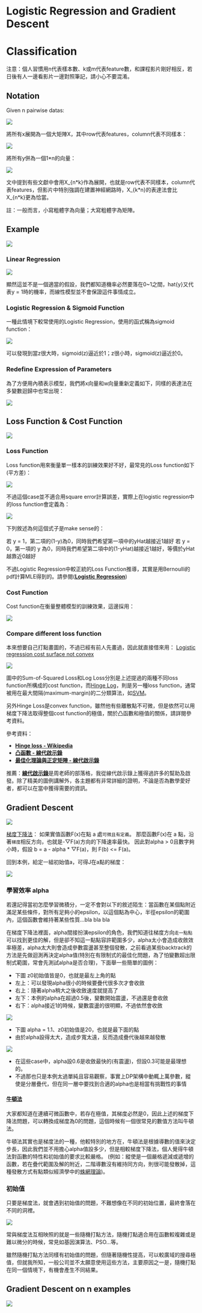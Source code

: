 # Logistic Regression and Gradient Descent

# Classification

注意：個人習慣用n代表樣本數、k或m代表feature數，和課程影片剛好相反，若日後有人一邊看影片一邊對照筆記，請小心不要混淆。

## Notation

Given n pairwise datas:

![](https://github.com/worcdlo/MachineLearning/blob/master/Neural%20Networks%20and%20Deep%20Learning(deeplearning.ai)/Teaching%20Material/L2_pic1.GIF)

將所有x展開為一個大矩陣X，其中row代表features，column代表不同樣本：

![](https://github.com/worcdlo/MachineLearning/blob/master/Neural%20Networks%20and%20Deep%20Learning(deeplearning.ai)/Teaching%20Material/L2_pic2.GIF)

將所有y併為一個1\*n的向量：

![](https://github.com/worcdlo/MachineLearning/blob/master/Neural%20Networks%20and%20Deep%20Learning(deeplearning.ai)/Teaching%20Material/L2_pic3.GIF)

文中提到有些文獻中會用X_{n\*k}作為展開，也就是row代表不同樣本，column代表features，但影片中特別強調在建置神經網路時，X_{k\*n}的表達法會比X_{n\*k}更為恰當。

註：一般而言，小寫粗體字為向量；大寫粗體字為矩陣。

## Example

![](https://github.com/worcdlo/MachineLearning/blob/master/Neural%20Networks%20and%20Deep%20Learning(deeplearning.ai)/Teaching%20Material/L2_pic4.GIF)

### Linear Regression

![](https://github.com/worcdlo/MachineLearning/blob/master/Neural%20Networks%20and%20Deep%20Learning(deeplearning.ai)/Teaching%20Material/L2_pic5.GIF)

顯然這並不是一個適當的假設，我們都知道機率必然要落在0~1之間，hat{y}又代表y = 1時的機率，而線性模型並不會保證這件事情成立。

### Logistic Regression & Sigmoid Function

一種此情境下較常使用的Logistic Regression，使用的函式稱為sigmoid function：

![](https://github.com/worcdlo/MachineLearning/blob/master/Neural%20Networks%20and%20Deep%20Learning(deeplearning.ai)/Teaching%20Material/L2_pic6.GIF)

可以發現到當z很大時，sigmoid(z)逼近於1；z很小時，sigmoid(z)逼近於0。


### Redefine Expression of Parameters

為了方便用內積表示模型，我們將x向量和w向量重新定義如下，同樣的表達法在多變數迴歸中也常出現：

![](https://github.com/worcdlo/MachineLearning/blob/master/Neural%20Networks%20and%20Deep%20Learning(deeplearning.ai)/Teaching%20Material/L2_pic7.GIF)

## Loss Function & Cost Function

![](https://github.com/worcdlo/MachineLearning/blob/master/Neural%20Networks%20and%20Deep%20Learning(deeplearning.ai)/Teaching%20Material/L2_pic8.GIF)

### Loss Function

Loss function用來衡量單一樣本的訓練效果好不好，最常見的Loss function如下(平方差)：

![](https://github.com/worcdlo/MachineLearning/blob/master/Neural%20Networks%20and%20Deep%20Learning(deeplearning.ai)/Teaching%20Material/L2_pic9.GIF)

不過這個case並不適合用square error計算誤差，實際上在logistic regression中的loss function會定義為：

![](https://github.com/worcdlo/MachineLearning/blob/master/Neural%20Networks%20and%20Deep%20Learning(deeplearning.ai)/Teaching%20Material/L2_pic10.GIF)

下列敘述為何這個式子是make sense的：

若 y = 1，第二項的(1-y)為0，同時我們希望第一項中的yHat越接近1越好
若 y = 0，第一項的 y 為0，同時我們希望第二項中的(1-yHat)越接近1越好，等價於yHat越靠近0越好

不過Logistic Regression中較正統的Loss Function推導，其實是用Bernoulli的pdf計算MLE得到的。請參閱([**Logistic Regression**](https://github.com/worcdlo/MachineLearning/blob/master/Models%20For%20Discrete%20Choice/Logistic%20Regression.md))


### Cost Function

Cost function在衡量整體模型的訓練效果，這邊採用：

![](https://github.com/worcdlo/MachineLearning/blob/master/Neural%20Networks%20and%20Deep%20Learning(deeplearning.ai)/Teaching%20Material/L2_pic11.GIF)


### Compare different loss function

本來想要自己打點畫圖的，不過已經有前人先畫過，因此就直接借來用：
[Logistic regression cost surface not convex](https://stats.stackexchange.com/questions/267400/logistic-regression-cost-surface-not-convex)

![](https://i.imgur.com/QlHsBGO.gif)

圖中的Sum-of-Squared Loss和Log Loss分別是上述提過的兩種不同loss function所構成的cost function，而[Hinge Log](https://blog.csdn.net/hustqb/article/details/78347713)，則是另一種loss function，通常被用在最大間隔(maximum-margin)的二分類算法，如[SVM](https://en.wikipedia.org/wiki/Support-vector_machine)。

另外Hinge Loss是convex function，雖然他有些離散點不可微，但是依然可以用梯度下降法取得整個cost function的極值，關於凸函數和極值的關係，請詳閱參考資料。

參考資料：
- [**Hinge loss - Wikipedia**](https://en.wikipedia.org/wiki/Hinge_loss)
- [**凸函數 - 線代啟示錄**](https://ccjou.wordpress.com/2013/08/27/%E5%87%B8%E5%87%BD%E6%95%B8/)
- [**最佳化理論與正定矩陣 - 線代啟示錄**](https://ccjou.wordpress.com/2009/10/06/%E6%9C%80%E4%BD%B3%E5%8C%96%E5%95%8F%E9%A1%8C%E8%88%87%E6%AD%A3%E5%AE%9A%E7%9F%A9%E9%99%A3/)

推薦：[**線代啟示錄**](https://ccjou.wordpress.com/)是周老師的部落格，我從線代啟示錄上獲得過許多的幫助及啟發。除了精美的圖例講解外，各主題都有非常詳細的證明，不論是否為數學愛好者，都可以在當中獲得需要的資訊。


## Gradient Descent

![](https://github.com/worcdlo/MachineLearning/blob/master/Neural%20Networks%20and%20Deep%20Learning(deeplearning.ai)/Teaching%20Material/L2_pic13.GIF)


[梯度下降法](https://en.wikipedia.org/wiki/Gradient_descent)：
如果實值函數F(x)在點 a 處`可微且有定義`。
那麼函數F(x)在 a 點，沿著`梯度`相反方向，也就是-▽F(a)方向的下降速率最快。
因此對alpha > 0且數字夠小時，假設 b = a - alpha * ▽F(a)，則 F(b) <= F(a)。


回到本例，給定一組初始值a，可得J在a點的梯度：

![](https://github.com/worcdlo/MachineLearning/blob/master/Neural%20Networks%20and%20Deep%20Learning(deeplearning.ai)/Teaching%20Material/L2_pic14.GIF)

### 學習效率 alpha

若還記得當初怎麼學習微積分，一定不會對以下的敘述陌生：當函數在某個點附近滿足某些條件，對所有足夠小的epsilon，以這個點為中心，半徑epsilon的範圍內，這個函數會維持著某些性質...bla bla bla

在梯度下降法裡面，alpha間接扮演epsilon的角色，我們知道往梯度方向`走一點點`可以找到更佳的解，但是卻不知這一點點容許範圍多少，alpha太小會造成收斂效率極差，alpha太大則會造成參數震盪甚至整個發散，之前看過某些backtrack的方法是先做迴測再決定alpha值(特別在有限制式的最佳化問題，為了怕變數超出限制式範圍，常會先測試alpha是否合理)，下面舉一些簡單的圖例：

- 下圖 z0初始值皆是0，也就是最左上角的點
- 左上：可以發現alpha很小的時候要疊代很多次才會收斂
- 右上：隨著alpha稍大之後收斂速度就提高了
- 左下：本例的alpha在超過0.5後，變數開始震盪，不過還是會收斂
- 右下：alpha接近1的時候，變數震盪的很明顯，不過依然會收斂

![](https://github.com/worcdlo/MachineLearning/blob/master/Neural%20Networks%20and%20Deep%20Learning(deeplearning.ai)/Teaching%20Material/L2_pic15.GIF)

- 下圖 alpha = 1.1、z0初始值是20，也就是最下面的點
- 由於alpha設得太大，造成步寬太遠，反而造成疊代後越來越發散

![](https://github.com/worcdlo/MachineLearning/blob/master/Neural%20Networks%20and%20Deep%20Learning(deeplearning.ai)/Teaching%20Material/L2_pic16.GIF)

- 在這些case中，alpha設0.6是收斂最快的(有震盪)，但設0.3可能是最理想的。
- 不過那也只是本例太過單純且容易觀察，事實上DP架構中動輒上萬參數，縱使是分層疊代，但在同一層中要找到合適的alpha也是相當有挑戰性的事情

#### [**牛頓法**](https://en.wikipedia.org/wiki/Newton%27s_method)

大家都知道在連續可微函數中，若存在極值，其梯度必然是0，因此上述的梯度下降法問題，可以轉換成梯度為0的問題，這個時候有一個很常見的數值方法叫牛頓法。

牛頓法其實也是梯度法的一種，他較特別的地方在，牛頓法是根據導數的值來決定步長，因此我們並不用擔心alpha值設多少，但是相較梯度下降法，個人覺得牛頓法對函數的特性和初始值的要求比較嚴格。 (例如：縱使是一個嚴格遞減或遞增的函數，若在疊代範圍及解的附近，二階導數沒有維持同方向，則很可能發散掉，這種發散方式有點類似經濟學中的[蛛網理論](https://wiki.mbalib.com/zh-tw/%E8%9B%9B%E7%BD%91%E7%90%86%E8%AE%BA))。

### 初始值

只要是梯度法，就會遇到初始值的問題，不難想像在不同的初始位置，最終會落在不同的洞裡。

![](https://github.com/worcdlo/MachineLearning/blob/master/Neural%20Networks%20and%20Deep%20Learning(deeplearning.ai)/Teaching%20Material/L2_pic17.GIF)

常與梯度法互相映照的就是一些隨機打點方法，隨機打點適合用在函數較複雜或是難以微分的時候，常見如基因演算法、PSO...等。

雖然隨機打點方法同樣有初始值的問題，但隨著隨機性提高，可以較廣域的搜尋極值，但就我所知，一般公司並不太願意使用這些方法，主要原因之一是，隨機打點在同一個情境下，有機會產生不同結果。



## Gradient Descent on n examples

![](https://github.com/worcdlo/MachineLearning/blob/master/Neural%20Networks%20and%20Deep%20Learning(deeplearning.ai)/Teaching%20Material/L2_pic18.GIF)


<br><br><br><br><br><br><br><br>
